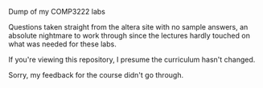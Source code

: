 Dump of my COMP3222 labs

Questions taken straight from the altera site with no sample answers, an absolute nightmare to work through since the lectures hardly touched on what was needed for these labs.

If you're viewing this repository, I presume the curriculum hasn't changed.

Sorry, my feedback for the course didn't go through.

